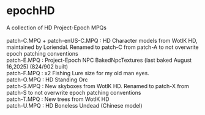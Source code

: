 # epochHD
A collection of HD Project-Epoch MPQs\
\
patch-C.MPQ + patch-enUS-C.MPQ : HD Character models from WotlK HD, maintained by Loriendal. Renamed to patch-C from patch-A to not overwrite epoch patching conventions\
patch-E.MPQ : Project-Epoch NPC BakedNpcTextures (last baked August 16,2025) (824/902 built)\
patch-F.MPQ : x2 Fishing Lure size for my old man eyes.\
patch-O.MPQ : HD Standing Orc\
patch-S.MPQ : New skyboxes from WotlK HD. Renamed to patch-X from patch-S to not overwrite epoch patching conventions\
patch-T.MPQ : New trees from WotlK HD\
patch-U.MPQ : HD Boneless Undead (Chinese model)
